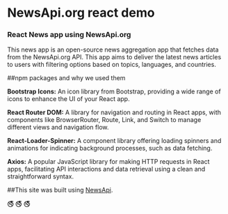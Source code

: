 # NewsApi.org react demo
### React News app using NewsApi.org

This news app is an open-source news aggregation app that fetches data from the NewsApi.org API. This app aims to deliver the latest news articles to users with filtering options based on topics, languages, and countries.

##npm packages and why we used them

**Bootstrap Icons:** An icon library from Bootstrap, providing a wide range of icons to enhance the UI of your React app.

**React Router DOM:** A library for navigation and routing in React apps, with components like BrowserRouter, Route, Link, and Switch to manage different views and navigation flow.

**React-Loader-Spinner:** A component library offering loading spinners and animations for indicating background processes, such as data fetching.

**Axios:** A popular JavaScript library for making HTTP requests in React apps, facilitating API interactions and data retrieval using a clean and straightforward syntax.

##This site was built using [NewsApi](https://newsapi.org/).

:no_smoking:	:no_smoking:	:no_smoking:



